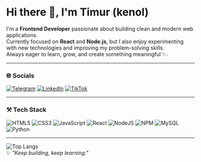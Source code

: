 # Hi there 👋, I'm Timur (kenol)

I'm a **Frontend Developer** passionate about building clean and modern web applications.  
Currently focused on **React** and **Node.js**, but I also enjoy experimenting with new technologies and improving my problem-solving skills.  
Always eager to learn, grow, and create something meaningful ✨.  

---

### 🌐 Socials
[![Telegram](https://img.shields.io/badge/Telegram-2CA5E0?style=for-the-badge&logo=telegram&logoColor=white)](https://t.me/dfweXFVZ)
[![LinkedIn](https://img.shields.io/badge/LinkedIn-0077B5?style=for-the-badge&logo=linkedin&logoColor=white)](https://linkedin.com/in/timur-tsybulka-5743b8317)
[![TikTok](https://img.shields.io/badge/TikTok-000000?style=for-the-badge&logo=tiktok&logoColor=white)](https://www.tiktok.com/@kenoldev)

---

### ⚒️ Tech Stack
![HTML5](https://img.shields.io/badge/html5-%23E34F26.svg?style=for-the-badge&logo=html5&logoColor=white)
![CSS3](https://img.shields.io/badge/css3-%231572B6.svg?style=for-the-badge&logo=css3&logoColor=white)
![JavaScript](https://img.shields.io/badge/javascript-%23323330.svg?style=for-the-badge&logo=javascript&logoColor=%23F7DF1E)
![React](https://img.shields.io/badge/react-%2320232a.svg?style=for-the-badge&logo=react&logoColor=%2361DAFB)
![NodeJS](https://img.shields.io/badge/node.js-6DA55F?style=for-the-badge&logo=node.js&logoColor=white)
![NPM](https://img.shields.io/badge/NPM-%23000000.svg?style=for-the-badge&logo=npm&logoColor=white)
![MySQL](https://img.shields.io/badge/mysql-%2300f.svg?style=for-the-badge&logo=mysql&logoColor=white)
![Python](https://img.shields.io/badge/python-3670A0?style=for-the-badge&logo=python&logoColor=ffdd54)

---
![Top Langs](https://github-readme-stats.vercel.app/api/top-langs/?username=kenoleeee&layout=compact&theme=1)  
✨ *"Keep building, keep learning."*
